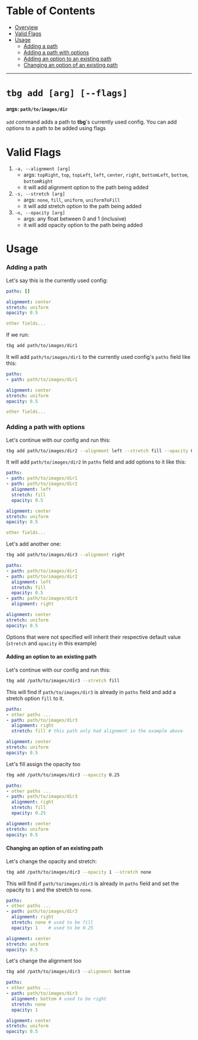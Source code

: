 # Table of Contents
- [Overview](#tbg-add-[arg])
- [Valid Flags](#valid-flags)
- [Usage](#Usage)
    - [Adding a path](#adding-a-path)
    - [Adding a path with options](#adding-a-path-with-options)
    - [Adding an option to an existing path](#adding-an-option-to-an-existing-path)
    - [Changing an option of an existing path](#changing-an-option-of-an-existing-path)
---

# `tbg add [arg] [--flags]`
#### args: `path/to/images/dir`
`add` command adds a path to **tbg**'s currently used config.
You can add options to a path to be added using flags

# Valid Flags
1. `-a, --alignment [arg]`
    - args: `topRight`, `top`, `topLeft`, `left`, `center`, `right`, `bottomLeft`, `bottom`, `bottomRight`
    - it will add alignment option to the path being added
2. `-s, --stretch [arg]`
    - args: `none`, `fill`, `uniform`, `uniformToFill`
    - it will add stretch option to the path being added
3. `-o, --opacity [arg]`
    - args: any float between 0 and 1 (inclusive)
    - it will add opacity option to the path being added

# Usage
### Adding a path
Let's say this is the currently used config:
```yml
paths: []

alignment: center
stretch: uniform
opacity: 0.5

other fields...
```
If we run:
```bash
tbg add path/to/images/dir1
```
It will add `path/to/images/dir1` to the currently used config's `paths` field
like this:
```yml
paths:
- path: path/to/images/dir1

alignment: center
stretch: uniform
opacity: 0.5

other fields...
```
### Adding a path with options
Let's continue with our config and run this:
```bash
tbg add path/to/images/dir2 --alignment left --stretch fill --opacity 0.5
```
It will add `path/to/images/dir2` in `paths` field and add options to it like this:
```yml
paths:
- path: path/to/images/dir1
- path: path/to/images/dir2 
  alignment: left
  stretch: fill
  opacity: 0.5

alignment: center
stretch: uniform
opacity: 0.5

other fields...
```
Let's add another one:
```bash
tbg add path/to/images/dir3 --alignment right
```
```yml
paths:
- path: path/to/images/dir1
- path: path/to/images/dir2 
  alignment: left
  stretch: fill
  opacity: 0.5
- path: path/to/images/dir3
  alignment: right

alignment: center
stretch: uniform
opacity: 0.5
```
Options that were not specified will inherit their respective default value
(`stretch` and `opacity` in this example)

#### Adding an option to an existing path
Let's continue with our config and run this:
```bash
tbg add /path/to/images/dir3 --stretch fill
```
This will find if `path/to/images/dir3` is already in `paths` field and add a
stretch option `fill` to it.
```yml
paths:
- other paths ...
- path: path/to/images/dir3
  alignment: right
  stretch: fill # this path only had alignment in the example above

alignment: center
stretch: uniform
opacity: 0.5
```
Let's fill assign the opacity too
```bash
tbg add /path/to/images/dir3 --opacity 0.25
```
```yml
paths:
- other paths ...
- path: path/to/images/dir3
  alignment: right
  stretch: fill
  opacity: 0.25

alignment: center
stretch: uniform
opacity: 0.5
```
#### Changing an option of an existing path
Let's change the opacity and stretch:
```bash
tbg add /path/to/images/dir3 --opacity 1 --stretch none
```
This will find if `path/to/images/dir3` is already in `paths` field and set
the opacity to `1` and the stretch to `none`.
```yml
paths:
- other paths ...
- path: path/to/images/dir3
  alignment: right
  stretch: none # used to be fill
  opacity: 1    # used to be 0.25

alignment: center
stretch: uniform
opacity: 0.5
```
Let's change the alignment too
```bash
tbg add /path/to/images/dir3 --alignment bottom
```
```yml
paths:
- other paths ...
- path: path/to/images/dir3
  alignment: bottom # used to be right
  stretch: none 
  opacity: 1

alignment: center
stretch: uniform
opacity: 0.5
```
